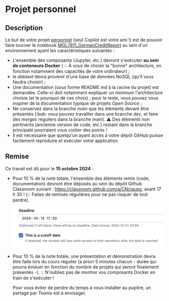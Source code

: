 # Projet personnel

## Description

Le but de votre projet [personnel](https://r18.uqam.ca/reglement-18.html) (seul Copilot est votre ami !) est de pouvoir faire tourner le notebook [MGL7811_GermanCreditReport](https://www.kaggle.com/code/diegoeliascosta/mgl7811-germancreditreport) au sein d'un environnement ayant les caractéristiques suivantes :
- L'ensemble des composants (Jupyter, etc.) devront s'exécuter **au sein de conteneurs Docker** ( :bulb: À vous de choisir la "bonne" architecture, en fonction notamment des capacités de votre ordinateur) ;
- le _dataset_ devra provenir d'une base de données NoSQL (qu'il vous faudra choisir) ;
- Une documentation (sous forme README.md à la racine du projet) est demandée. Celle-ci doit notamment expliquer un minimum l'architecture choisie (et le pourquoi de ces choix) ; pour le reste, vous pouvez vous inspirer de la documentation typique de projets _Open Source_ ;
- Ne conservez dans la branche _main_ que les éléments devant être présentés (:bub: vous pouvez travailler dans une branche _dev_, et faire des _merges_ réguliers dans la branche _main_). :warning: Des éléments non pertinents (ancienne version de code, etc.) restant dans la branche principale pourraient vous coûter des points !
- Il est nécessaire que quelqu'un ayant accès à votre dépôt GitHub puisse facilement reproduire et exécuter votre application.

## Remise

Ce travail est dû pour le **15 octobre 2024** :

- Pour 10 % de la note totale, l'ensemble des éléments remis (code, documentation) devront être déposés au sein du dépôt Github Classroom suivant : https://classroom.github.com/a/CNclaupz, avant 17 h 30 ! (:bulb: Faites de remises régulières pour ne pas risquer de tout perdre). 
![alt text](../images/dealine_pp.png)

- Pour 10 % de la note totale, une présentation et démonstration devra être faite lors du cours régulier (a priori 5 minutes chacun - durée qui pourra évoluer en fonction du nombre de projets qui seront finalement présentés -). :bulb: N'oubliez pas de montrer vos composants Docker en train de s'exécuter !

    Pour vous éviter de perdre du temps à vous installer au pupitre, un partage par _Teams_ est à envisager.
